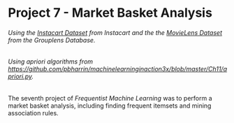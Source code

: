 # Project 7 - Market Basket Analysis
###### Using the [Instacart Dataset](https://www.instacart.com/datasets/grocery-shopping-2017) from Instacart and the the [MovieLens Dataset](https://grouplens.org/datasets/movielens/) from the Grouplens Database.
###### Using apriori algorithms from https://github.com/pbharrin/machinelearninginaction3x/blob/master/Ch11/apriori.py.

The seventh project of *Frequentist Machine Learning* was to perform a market basket analysis, including finding frequent itemsets and mining association rules.
